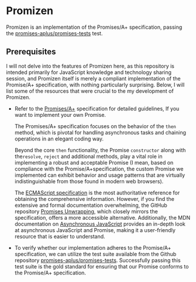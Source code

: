# Promizen
Promizen is an implementation of the Promises/A+ specification, passing the [promises-aplus/promises-tests](https://github.com/promises-aplus/promises-tests) test.

## Prerequisites

I will not delve into the features of Promizen here, as this repository is intended primarily for JavaScript knowledge and technology sharing session, and Promizen itself is merely a compliant implementation of the Promise/A+ specification, with nothing particularly surprising. Below, I will list some of the resources that were crucial to the my development of Promizen.

- Refer to the [Promises/A+](https://promisesaplus.com) specification for detailed guidelines, If you want to implement your own Promise.

    The Promises/A+ specification focuses on the behavior of the `then` method, which is pivotal for handling asynchronous tasks and chaining operations in an elegant coding way.

    Beyond the core `then` functionality, the Promise `constructor` along with the`resolve`, `reject` and additional methods, play a vital role in implementing a robust and acceptable Promise (I mean, based on compliance with the Promise/A+specification, the custom Promise we implemented can exhibit behavior and usage patterns that are virtually indistinguishable from those found in modern web browsers).

    The [ECMAScript specification](https://tc39.github.io/ecma262/#sec-promise-objects) is the most authoritative reference for obtaining the comprehensive information. However, if you find the extensive and formal documentation overwhelming, the GitHub repository [Promises Unwrapping](https://github.com/domenic/promises-unwrapping), which closely mirrors the specification, offers a more accessible alternative. Additionally, the MDN documentation on [Asynchronous JavaScript](https://developer.mozilla.org/en-US/docs/Learn/JavaScript/Asynchronous) provides an in-depth look at asynchronous JavaScript and Promise, making it a user-friendly resource that is easier to understand.

- To verify whether our implementation adheres to the Promise/A+ specification, we can utilize the test suite available from the Github repository [promises-aplus/promises-tests](https://github.com/promises-aplus/promises-tests). Successfully passing this test suite is the gold standard for ensuring that our Promise conforms to the Promise/A+ specification.
